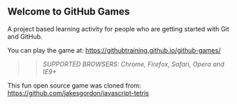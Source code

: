 ## Welcome to GitHub Games

A project based learning activity for people who are getting started with Git and GitHub.

You can play the game at: https://githubtraining.github.io/github-games/

>> _*SUPPORTED BROWSERS*: Chrome, Firefox, Safari, Opera and IE9+_

This fun open source game was cloned from: https://github.com/jakesgordon/javascript-tetris
